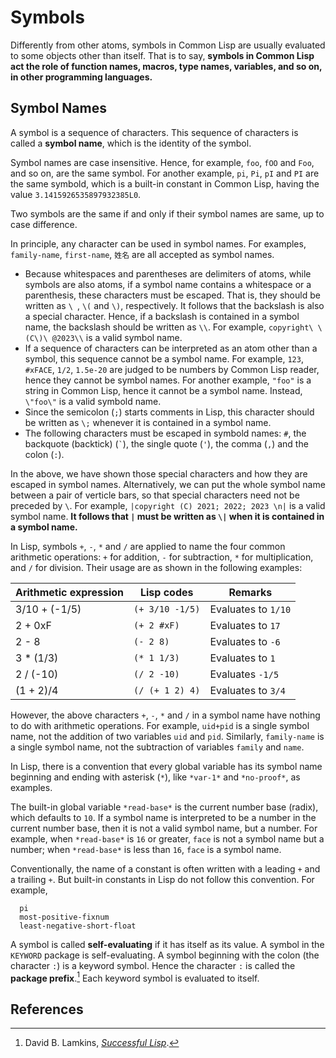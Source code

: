 # Symbols

Differently from other atoms, symbols in Common Lisp are usually evaluated
to some objects other than itself.
That is to say, **symbols in Common Lisp act the role of function names,
macros, type names, variables, and so on, in other programming languages.**

## Symbol Names

A symbol is a sequence of characters.
This sequence of characters is called a **symbol name**, which is the identity
of the symbol.

Symbol names are case insensitive.
Hence, for example, `foo`, `fOO` and `Foo`, and so on, are the same symbol.
For another example, `pi`, `Pi`, `pI` and `PI` are the same symbold,
which is a built-in constant in Common Lisp, having the value
`3.1415926535897932385L0`.

Two symbols are the same if and only if their symbol names are same,
up to case difference.

In principle, any character can be used in symbol names.
For examples, `family-name`, `first-name`, `姓名` are all accepted as
symbol names.
* Because whitespaces and parentheses are delimiters of atoms, while symbols are
    also atoms, if a symbol name contains a whitespace or a parenthesis,
    these characters must be escaped.  That is, they should be written as `\ `,
    `\(` and `\)`, respectively.
    It follows that the backslash is also a special character.
    Hence, if a backslash is contained in a symbol name, the backslash should be
    written as `\\`.
    For example, `copyright\ \(C\)\ @2023\\` is a valid symbol name.
* If a sequence of characters can be interpreted as an atom other than a symbol,
    this sequence cannot be a symbol name.  For example, `123`, `#xFACE`, `1/2`,
    `1.5e-20` are judged to be numbers by Common Lisp reader, hence they cannot
    be symbol names.
    For another example, `"foo"` is a string in Common Lisp, hence it cannot be
    a symbol name.  Instead, `\"foo\"` is a valid symbold name.
* Since the semicolon (`;`) starts comments in Lisp, this character should be
    written as `\;` whenever it is contained in a symbol name.
* The following characters must be escaped in symbold names: `#`,
    the backquote (backtick) (<code>\`</code>), the single quote (`'`),
    the comma (`,`) and the colon (`:`).

In the above, we have shown those special characters and how they are escaped
in symbol names.  Alternatively, we can put the whole symbol name between a pair
of verticle bars, so that special characters need not be preceded by `\`.
For example, `|copyright (C) 2021; 2022; 2023 \n|` is a valid symbol name.
**It follows that `|` must be written as `\|` when it is contained
in a symbol name.**


In Lisp, symbols `+`, `-`, `*` and `/` are applied to name the four common
arithmetic operations: `+` for addition, `-` for subtraction,
`*` for multiplication, and `/` for division.
Their usage are as shown in the following examples:

| Arithmetic expression | Lisp codes | Remarks |
| --------------------- | ---------- | ------- |
| 3/10 + (-1/5) | `(+ 3/10 -1/5)` | Evaluates to `1/10` |
| 2 + 0xF | `(+ 2 #xF)` | Evaluates to `17` |
| 2 - 8 | `(- 2 8)` | Evaluates to `-6` |
| 3 * (1/3) | `(* 1 1/3)` | Evaluates to `1` |
| 2 / (-10) | `(/ 2 -10)` | Evaluates `-1/5` |
| (1 + 2)/4 | `(/ (+ 1 2) 4)` | Evaluates to `3/4` |

However, the above characters `+`, `-`, `*` and `/` in a symbol name have
nothing to do with arithmetic operations.  For example, `uid+pid` is a single
symbol name, not the addition of two variables `uid` and `pid`.
Similarly, `family-name` is a single symbol name, not the subtraction of
variables `family` and `name`.

In Lisp, there is a convention that every global variable has its symbol name
beginning and ending with asterisk (`*`), like `*var-1*` and `*no-proof*`,
as examples.

The built-in global variable `*read-base*` is the current number base (radix),
which defaults to `10`.
If a symbol name is interpreted to be a number in the current number base,
then it is not a valid symbol name, but a number.
For example, when `*read-base*` is `16` or greater, `face` is not a symbol name
but a number;  when `*read-base*` is less than `16`, `face` is a symbol name.

Conventionally, the name of a constant is often written with a leading `+`
and a trailing `+`.
But built-in constants in Lisp do not follow this convention.  For example,
```
  pi
  most-positive-fixnum
  least-negative-short-float
```

A symbol is called **self-evaluating** if it has itself as its value.
A symbol in the `KEYWORD` package is self-evaluating.
A symbol beginning with the colon (the character `:`) is a keyword symbol.
Hence the character `:` is called the **package prefix**.[^1]
Each keyword symbol is evaluated to itself.

## References

[^1]: David B. Lamkins, [*Successful Lisp*](http://dept-info.labri.fr/~strandh/Teaching/MTP/Common/David-Lamkins/cover.html).
